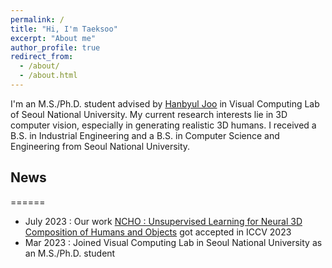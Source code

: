 ```yaml
---
permalink: /
title: "Hi, I'm Taeksoo"
excerpt: "About me"
author_profile: true
redirect_from: 
  - /about/
  - /about.html
---
```



I'm an M.S./Ph.D. student advised by [Hanbyul Joo](https://jhugestar.github.io) in Visual Computing Lab of Seoul National University. My current research interests lie in 3D computer vision, especially in generating realistic 3D humans. I received a B.S. in Industrial Engineering and a B.S. in Computer Science and Engineering from Seoul National University. 



## News
======
- July 2023 : Our work [NCHO : Unsupervised Learning for Neural 3D Composition of Humans and Objects](https://taeksuu.github.io/ncho/) got accepted in ICCV 2023
- Mar 2023 : Joined Visual Computing Lab in Seoul National University as an M.S./Ph.D. student
